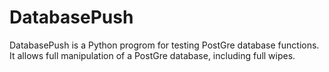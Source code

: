 # DatabasePush

DatabasePush is a Python progrom for testing PostGre database functions. It allows full manipulation of a PostGre database, including full wipes.
